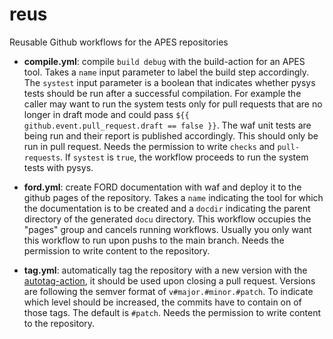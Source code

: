 # reus
Reusable Github workflows for the APES repositories

* **compile.yml**: compile `build debug` with the build-action for an APES tool.
  Takes a `name` input parameter to label the build step accordingly.
  The `systest` input parameter is a boolean that indicates whether pysys tests
  should be run after a successful compilation.
  For example the caller may want to run the system tests only for pull requests
  that are no longer in draft mode and could pass
  `${{ github.event.pull_request.draft == false }}`.
  The waf unit tests are being run and their report is published accordingly.
  This should only be run in pull request.
  Needs the permission to write `checks` and `pull-requests`.
  If `systest` is `true`, the workflow proceeds to run the
  system tests with pysys.

* **ford.yml**: create FORD documentation with waf and deploy it to the github
  pages of the repository. Takes a `name` indicating the tool for which the
  documentation is to be created and a `docdir` indicating the parent directory
  of the generated `docu` directory.
  This workflow occupies the "pages" group and cancels running workflows.
  Usually you only want this workflow to run upon pushs to the main branch.
  Needs the permission to write content to the repository.

* **tag.yml**: automatically tag the repository with a new version with the
  [autotag-action](https://github.com/phish108/autotag-action), it should be used
  upon closing a pull request. Versions are following the semver format of
  `v#major.#minor.#patch`. To indicate which level should be increased, the commits
  have to contain on of those tags. The default is `#patch`.
  Needs the permission to write content to the repository.
